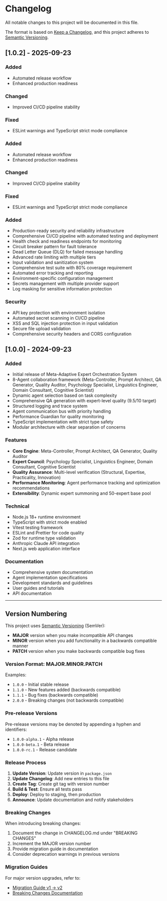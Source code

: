# Changelog

All notable changes to this project will be documented in this file.

The format is based on [Keep a Changelog](https://keepachangelog.com/en/1.0.0/),
and this project adheres to [Semantic Versioning](https://semver.org/spec/v2.0.0.html).

## [1.0.2] - 2025-09-23

### Added
- Automated release workflow
- Enhanced production readiness

### Changed
- Improved CI/CD pipeline stability

### Fixed
- ESLint warnings and TypeScript strict mode compliance


### Added
- Automated release workflow
- Enhanced production readiness

### Changed
- Improved CI/CD pipeline stability

### Fixed
- ESLint warnings and TypeScript strict mode compliance


### Added

- Production-ready security and reliability infrastructure
- Comprehensive CI/CD pipeline with automated testing and deployment
- Health check and readiness endpoints for monitoring
- Circuit breaker pattern for fault tolerance
- Dead Letter Queue (DLQ) for failed message handling
- Advanced rate limiting with multiple tiers
- Input validation and sanitization system
- Comprehensive test suite with 80% coverage requirement
- Automated error tracking and reporting
- Environment-specific configuration management
- Secrets management with multiple provider support
- Log masking for sensitive information protection

### Security

- API key protection with environment isolation
- Automated secret scanning in CI/CD pipeline
- XSS and SQL injection protection in input validation
- Secure file upload validation
- Comprehensive security headers and CORS configuration

## [1.0.0] - 2024-09-23

### Added

- Initial release of Meta-Adaptive Expert Orchestration System
- 8-Agent collaboration framework (Meta-Controller, Prompt Architect, QA Generator, Quality Auditor, Psychology Specialist, Linguistics Engineer, Domain Consultant, Cognitive Scientist)
- Dynamic agent selection based on task complexity
- Comprehensive QA generation with expert-level quality (9.5/10 target)
- Structured logging and trace system
- Agent communication bus with priority handling
- Performance Guardian for quality monitoring
- TypeScript implementation with strict type safety
- Modular architecture with clear separation of concerns

### Features

- **Core Engine**: Meta-Controller, Prompt Architect, QA Generator, Quality Auditor
- **Expert Council**: Psychology Specialist, Linguistics Engineer, Domain Consultant, Cognitive Scientist
- **Quality Assurance**: Multi-level verification (Structural, Expertise, Practicality, Innovation)
- **Performance Monitoring**: Agent performance tracking and optimization recommendations
- **Extensibility**: Dynamic expert summoning and 50-expert base pool

### Technical

- Node.js 18+ runtime environment
- TypeScript with strict mode enabled
- Vitest testing framework
- ESLint and Prettier for code quality
- Zod for runtime type validation
- Anthropic Claude API integration
- Next.js web application interface

### Documentation

- Comprehensive system documentation
- Agent implementation specifications
- Development standards and guidelines
- User guides and tutorials
- API documentation

---

## Version Numbering

This project uses [Semantic Versioning](https://semver.org/) (SemVer):

- **MAJOR** version when you make incompatible API changes
- **MINOR** version when you add functionality in a backwards compatible manner
- **PATCH** version when you make backwards compatible bug fixes

### Version Format: MAJOR.MINOR.PATCH

Examples:

- `1.0.0` - Initial stable release
- `1.1.0` - New features added (backwards compatible)
- `1.1.1` - Bug fixes (backwards compatible)
- `2.0.0` - Breaking changes (not backwards compatible)

### Pre-release Versions

Pre-release versions may be denoted by appending a hyphen and identifiers:

- `1.0.0-alpha.1` - Alpha release
- `1.0.0-beta.1` - Beta release
- `1.0.0-rc.1` - Release candidate

### Release Process

1. **Update Version**: Update version in `package.json`
2. **Update Changelog**: Add new entries to this file
3. **Create Tag**: Create git tag with version number
4. **Build & Test**: Ensure all tests pass
5. **Deploy**: Deploy to staging, then production
6. **Announce**: Update documentation and notify stakeholders

### Breaking Changes

When introducing breaking changes:

1. Document the change in CHANGELOG.md under "BREAKING CHANGES"
2. Increment the MAJOR version number
3. Provide migration guide in documentation
4. Consider deprecation warnings in previous versions

### Migration Guides

For major version upgrades, refer to:

- [Migration Guide v1 → v2](docs/MIGRATION.md)
- [Breaking Changes Documentation](docs/BREAKING_CHANGES.md)
